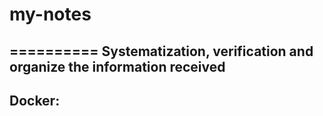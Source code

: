 # my-notes
==========
Systematization, verification and organize the information received
-------------------------------------------------------------------
Docker:
-------
